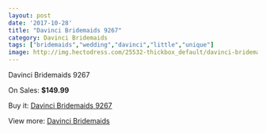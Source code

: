 ```yaml
---
layout: post
date: '2017-10-28'
title: "Davinci Bridemaids 9267"
category: Davinci Bridemaids
tags: ["bridemaids","wedding","davinci","little","unique"]
image: http://img.hectodress.com/25532-thickbox_default/davinci-bridemaids-9267.jpg
---
```

Davinci Bridemaids 9267

On Sales: **$149.99**
<a href="https://www.hectodress.com/davinci-bridemaids/11846-davinci-bridemaids-9267.html"><amp-img layout="responsive" width="600" height="600" src="//img.hectodress.com/25532-thickbox_default/davinci-bridemaids-9267.jpg" alt="Davinci Bridemaids 9267 0" /></a>

Buy it: [Davinci Bridemaids 9267](https://www.hectodress.com/davinci-bridemaids/11846-davinci-bridemaids-9267.html "Davinci Bridemaids 9267")

View more: [Davinci Bridemaids](https://www.hectodress.com/185-davinci-bridemaids "Davinci Bridemaids")